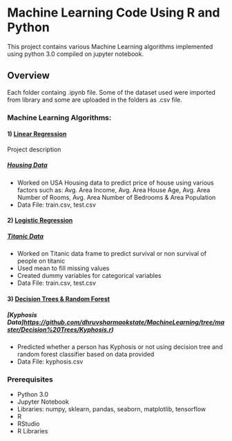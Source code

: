 # Machine Learning Code Using R and Python

This project contains various Machine Learning algorithms implemented using python 3.0 compiled on jupyter notebook. 

## Overview

Each folder containg .ipynb file. Some of the dataset used were imported from library and some are uploaded in the folders as .csv file.

### Machine Learning Algorithms:

#### 1) [Linear Regression](https://github.com/dhruvsharmaokstate/MachineLearning/tree/master/Regression)

Project description
#####  [Housing Data](https://github.com/dhruvsharmaokstate/MachineLearning/blob/master/Regression/House%20Prices/Houses%20Prices.ipynb)
- Worked on USA Housing data to predict price of house using various factors such as:
Avg. Area Income, Avg. Area House Age, Avg. Area Number of Rooms, Avg. Area Number of Bedrooms & Area Population 
- Data File: train.csv, test.csv

#### 2) [Logistic Regression](https://github.com/dhruvsharmaokstate/MachineLearning/tree/master/Regression)

##### [Titanic Data](https://github.com/dhruvsharmaokstate/MachineLearning/tree/master/Regression/Titanic/titanic_script.r)
- Worked on Titanic data frame to predict survival or non survival of people on titanic
- Used mean to fill missing values
- Created dummy variables for categorical variables
- Data File: train.csv, test.csv

#### 3) [Decision Trees & Random Forest](https://github.com/dhruvsharmaokstate/MachineLearning/tree/master/Decision%20Trees)

##### [Kyphosis Data]https://github.com/dhruvsharmaokstate/MachineLearning/tree/master/Decision%20Trees/Kyphosis.r)
- Predicted whether a person has Kyphosis or not using decision tree and random forest classifier based on data provided 
- Data File: kyphosis.csv

### Prerequisites
- Python 3.0
- Jupyter Notebook
- Libraries: numpy, sklearn, pandas, seaborn, matplotlib, tensorflow
- R 
- RStudio
- R Libraries
